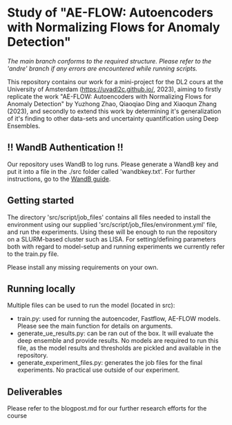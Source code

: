 # Study of "AE-FLOW: Autoencoders with Normalizing Flows for Anomaly Detection"

*The main branch conforms to the required structure. Please refer to the 'andre' branch if any errors are encountered while running scripts.*

This repository contains our work for a mini-project for the DL2 cours at the University of Amsterdam (https://uvadl2c.github.io/, 2023), aiming to firstly replicate the work "AE-FLOW: Autoencoders with Normalizing Flows for Anomaly Detection" by Yuzhong Zhao, Qiaoqiao Ding and Xiaoqun Zhang (2023), and secondly to extend this work by determining it's generalization of it's finding to other data-sets and uncertainty quantification using Deep Ensembles.

## ‼️ WandB Authentication !!
Our repository uses WandB to log runs. Please generate a WandB key and put it into a file in the ./src folder called 'wandbkey.txt'.
For further instructions, go to the [WandB guide](https://docs.wandb.ai/quickstart).

## Getting started

The directory 'src/script/job_files' contains all files needed to install the environment using our supplied 'src/script/job_files/environment.yml' file, and run the experiments. Using these will be enough to run the repository on a SLURM-based cluster such as LISA. For setting/defining parameters both with regard to model-setup and running experiments we currently refer to the train.py file.

Please install any missing requirements on your own.

## Running locally
Multiple files can be used to run the model (located in src):
* train.py: used for running the autoencoder, Fastflow, AE-FLOW models. Please see the main function for details on arguments.
* generate_ue_results.py: can be ran out of the box. It will evaluate the deep ensemble and provide results. No models are required to run this file, as the model results and thresholds are pickled and available in the repository.
* generate_experiment_files.py: generates the job files for the final experiments. No practical use outside of our experiment.

## Deliverables
Please refer to the blogpost.md for our further research efforts for the course